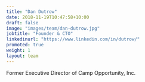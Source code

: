 ```yaml
---
title: "Dan Dutrow"
date: 2018-11-19T10:47:58+10:00
draft: false
image: "images/team/dan-dutrow.jpg"
jobtitle: "Founder & CTO"
linkedinurl: "https://www.linkedin.com/in/dutrow/"
promoted: true
weight: 1
layout: team
---
```


Former Executive Director of Camp Opportunity, Inc.
